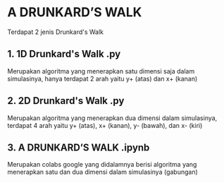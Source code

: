 # A DRUNKARD’S WALK
Terdapat 2 jenis Drunkard's Walk

## 1. 1D Drunkard's Walk .py
Merupakan algoritma yang menerapkan satu dimensi saja dalam simulasinya, hanya terdapat 2 arah yaitu y+ (atas) dan x+ (kanan)

## 2. 2D Drunkard's Walk .py
Merupakan algoritma yang menerapkan dua dimensi dalam simulasinya, terdapat 4 arah yaitu y+ (atas), x+ (kanan), y- (bawah), dan x- (kiri)

## 3. A DRUNKARD’S WALK .ipynb
Merupakan colabs google yang didalamnya berisi algoritma yang menerapkan satu dan dua dimensi dalam simulasinya (gabungan)
